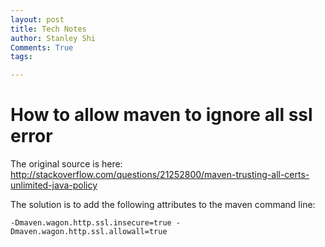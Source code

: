 ```yaml
---
layout: post
title: Tech Notes
author: Stanley Shi
Comments: True
tags: 

---
```

How to allow maven to ignore all ssl error
==========================================

The original source is here: http://stackoverflow.com/questions/21252800/maven-trusting-all-certs-unlimited-java-policy

The solution is to add the following attributes to the maven command line: 

    -Dmaven.wagon.http.ssl.insecure=true -Dmaven.wagon.http.ssl.allowall=true
  
